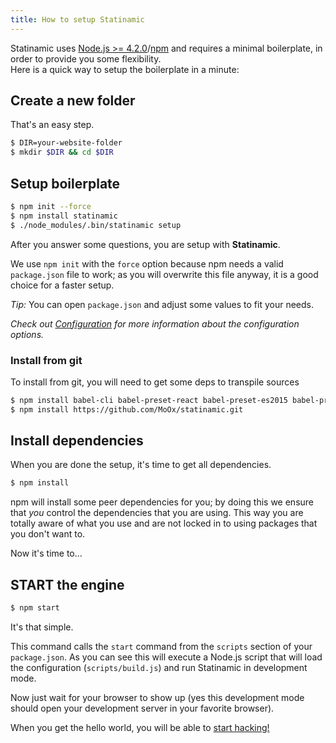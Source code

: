 ```yaml
---
title: How to setup Statinamic
---
```


Statinamic uses
[Node.js >= 4.2.0](http://nodejs.org/)/[npm](http://npmjs.com/)
and requires a minimal boilerplate, in order to provide you some
flexibility.  
Here is a quick way to setup the boilerplate in a minute:

## Create a new folder

That's an easy step.

```sh
$ DIR=your-website-folder
$ mkdir $DIR && cd $DIR
```

## Setup boilerplate

```sh
$ npm init --force
$ npm install statinamic
$ ./node_modules/.bin/statinamic setup
```

After you answer some questions, you are setup with **Statinamic**.

We use `npm init` with the `force` option because npm needs a valid `package.json`
file to work; as you will overwrite this file anyway, it is a good choice for a
faster setup.

_Tip:_ You can open `package.json` and adjust some values to fit your needs.

_Check out [Configuration](../usage/configuration/) for more information about
the configuration options._

### Install from git

To install from git, you will need to get some deps to transpile sources

```sh
$ npm install babel-cli babel-preset-react babel-preset-es2015 babel-preset-stage-1
$ npm install https://github.com/MoOx/statinamic.git
```

## Install dependencies

When you are done the setup, it's time to get all dependencies.

```sh
$ npm install
```

npm will install some peer dependencies for you; by doing this we ensure that
_you_ control the dependencies that you are using. This way you are totally aware
of what you use and are not locked in to using packages that you don't want to.

Now it's time to...

## START the engine

```sh
$ npm start
```

It's that simple.

This command calls the `start` command from the `scripts` section of your
`package.json`.
As you can see this will execute a Node.js script that will load the
configuration (`scripts/build.js`) and run Statinamic in development mode.

Now just wait for your browser to show up (yes this development mode should open
your development server in your favorite browser).

When you get the hello world, you will be able to [start hacking!](../usage/)
